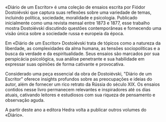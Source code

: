 «Diário de um Escritor» é uma coleção de ensaios escrita por Fiódor Dostoiévski que captura suas reflexões sobre uma variedade de temas, incluindo política, sociedade, moralidade e psicologia. Publicado inicialmente como uma revista mensal entre 1873 e 1877, esse trabalho mostra Dostoiévski discutindo questões contemporâneas e fornecendo uma visão única sobre a sociedade russa e europeia da época.

Em «Diário de um Escritor» Dostoiévski trata de tópicos como a natureza da liberdade, as complexidades da alma humana, as tensões sociopolíticas e a busca da verdade e da espiritualidade. Seus ensaios são marcados por sua perspicácia psicológica, sua análise penetrante e sua habilidade em expressar suas opiniões de forma cativante e provocativa.

Considerado uma peça essencial da obra de Dostoiévski, "Diário de um Escritor" oferece insights profundos sobre as preocupações e ideias do autor, além de fornecer um rico retrato da Rússia do século XIX. Os ensaios contidos nesse livro permanecem relevantes e inspiradores até os dias atuais, cativando leitores e estudiosos com sua riqueza de pensamento e observação aguda.

A partir deste ano a editora Hedra volta a publicar outros volumes do «Diário».